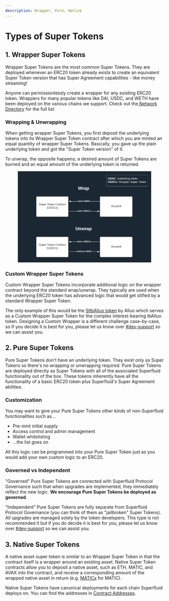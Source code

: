 ```yaml
---
description: Wrapper, Pure, Native
---
```


# Types of Super Tokens

## 1. Wrapper Super Tokens

Wrapper Super Tokens are the most common Super Tokens. They are deployed whenever an ERC20 token already exists to create an equivalent Super Token version that has Super Agreement capabilities - like money streaming!

Anyone can permissionlessly create a wrapper for any existing ERC20 token. Wrappers for many popular tokens like DAI, USDC, and WETH have been deployed on the various chains we support. Check out the[ Network Directory](../networks.md) for the full list.

### **Wrapping & Unwrapping**

When getting wrapper Super Tokens, you first deposit the underlying tokens into its Wrapper Super Token contract after which you are minted an equal quantity of wrapper Super Tokens. Basically, you gave up the plain underlying token and got the "Super Token version" of it.&#x20;

To unwrap, the opposite happens; a desired amount of Super Tokens are burned and an equal amount of the underlying token is returned.

<figure><img src="../../.gitbook/assets/image (1) (1) (2).png" alt=""><figcaption></figcaption></figure>

### Custom Wrapper Super Tokens

Custom Wrapper Super Tokens incorporate additional logic on the wrapper contract beyond the standard wrap/unwrap. They typically are used when the underlying ERC20 token has advanced logic that would get stifled by a standard Wrapper Super Token.&#x20;

The only example of this would be the [StIbAlluo token](https://docs.alluo.com/alluo-explained/tokens-and-tokenomics/tech-deep-dive-interest-bearing-asset-token/stiballuo-and-superfluid) by Alluo which serves as a Custom Wrapper Super Token for the complex interest-bearing IbAlluo token. Designing a Custom Wrapper is a different challenge case-by-case, so if you decide it is best for you, please let us know over [#dev-support](https://discord.gg/MAqnDhJMVM) so we can assist you.

## 2. Pure Super Tokens

Pure Super Tokens don't have an underlying token. They exist only as Super Tokens so there's no wrapping or unwrapping required. Pure Super Tokens are deployed directly as Super Tokens with all of the associated Superfluid functionality out of the box. These tokens inherently have all the functionality of a basic ERC20 token plus Superfluid's Super Agreement abilities.

### Customization

You may want to give your Pure Super Tokens other kinds of non-Superfluid functionalities such as...&#x20;

* Pre-mint initial supply
* Access control and admin management
* Wallet whitelisting
* ...the list goes on

All this logic can be programmed into your Pure Super Token just as you would add your own custom logic to an ERC20.

### Governed vs Independent

"Governed" Pure Super Tokens are connected with Superfluid Protocol Governance such that when upgrades are implemented, they immediately reflect the new logic. **We encourage Pure Super Tokens be deployed as governed**.

"Independent" Pure Super Tokens are fully separate from Superfluid Protocol Governance (you can think of them as "jailbroken" Super Tokens). All upgrades are managed solely by the token developers. This type is not recommended it but if you do decide it is best for you, please let us know over [#dev-support](https://discord.gg/MAqnDhJMVM) so we can assist you.

## 3. Native Super Tokens

A native asset super token is similar to an Wrapper Super Token in that the contract itself is a wrapper around an existing asset. Native Super Token contracts allow you to deposit a native asset, such as ETH, MATIC, and AVAX into the contract, and receive a corresponding amount of the wrapped native asset in return (e.g. [MATICx](https://polygonscan.com/address/0x3aD736904E9e65189c3000c7DD2c8AC8bB7cD4e3) for MATIC).&#x20;

Native Super Tokens have canonical deployments for each chain Superfluid deploys on. You can find the addresses in [Contract Addresses](../networks.md).
